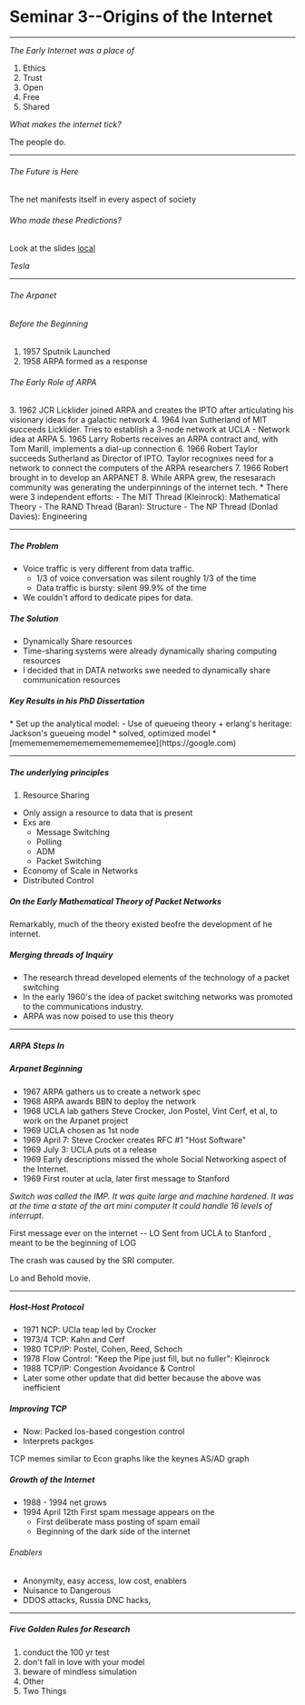<h1>Seminar 3--Origins of the Internet</h1>

---

_The Early Internet was a place of_

1. Ethics
2. Trust
3. Open
4. Free
5. Shared


_What makes the internet tick?_

   The people do.

---

<h6>The Future is Here</h6>

The net manifests itself in every aspect of society


<h6>Who made these Predictions?</h6>

Look at the slides [local](www.google.com)

_Tesla_

---

<h6>The Arpanet</h6>

<h6>Before the Beginning</h6>

1. 1957 Sputnik Launched
2. 1958 ARPA formed as a response
<h6>The Early Role of ARPA</h6>
3. 1962 JCR Licklider joined ARPA and creates the IPTO after articulating his visionary ideas for a galactic network
4. 1964 Ivan Sutherland of MIT succeeds Licklider. Tries to establish a 3-node network at UCLA - Network idea at ARPA
5. 1965 Larry Roberts receives an ARPA contract and, with Tom Marill, implements a dial-up connection
6. 1966 Robert Taylor succeeds Sutherland as Director of IPTO. Taylor recognixes need for a network to connect the computers of the ARPA researchers
7. 1966 Robert brought in to develop an ARPANET
8. While ARPA grew, the resesarach community was generating the underpinnings of the internet tech.
  * There were 3 independent efforts:
      - The MIT Thread (Kleinrock): Mathematical Theory
      - The RAND Thread (Baran): Structure
      - The NP Thread (Donlad Davies): Engineering

---

<h5>The Problem</h5>

  * Voice traffic is very different from data traffic.
      - 1/3 of voice conversation was silent roughly 1/3 of the time
      - Data traffic is bursty: silent 99.9% of the time
  * We couldn't afford to dedicate pipes for data.

<h5>The Solution</h5>

  * Dynamically Share resources
  * Time-sharing systems were already dynamically sharing computing resources
  * I decided that in DATA networks swe needed to dynamically share communication resources

<h5>Key Results in his PhD Dissertation</h5>
  * Set up the analytical model:
      - Use of queueing theory
          + erlang's heritage: Jackson's gueueing model
  * solved, optimized model
  * [memememememememememememee](https://google.com)

---

<h5>The underlying principles</h5>

1. Resource Sharing
  * Only assign a resource to data that is present
  * Exs are
      - Message Switching
      - Polling
      - ADM
      - Packet Switching
  * Economy of Scale in Networks
  * Distributed Control

<h5>On the Early Mathematical Theory of Packet Networks</h5>

Remarkably, much of the theory existed beofre the development of he internet.

<h5>Merging threads of Inquiry</h5>

  * The research thread developed elements of the technology of a packet switching
  * In the early 1960's the idea of packet switching networks was promoted to the communications industry.
  * ARPA was now poised to use this theory

---
<h5>ARPA Steps In</h5>

<h5>Arpanet Beginning</h5>

  * 1967 ARPA gathers us to create a network spec
  * 1968 ARPA awards BBN to deploy the network
  * 1968 UCLA lab gathers Steve Crocker, Jon Postel, Vint Cerf, et al, to work on the Arpanet project
  * 1969 UCLA chosen as 1st node
  * 1969 April 7: Steve Crocker creates RFC #1 "Host Software"
  * 1969 July 3: UCLA puts ot a release
  * 1969 Early descriptions missed the whole Social Networking aspect of the Internet.
  * 1969 First router at ucla, later first message to Stanford

_Switch was called the IMP. It was quite large and machine hardened. It was at the time a state of the art mini computer_
*It could handle 16 levels of interrupt.*

First message ever on the internet -- LO Sent from UCLA to Stanford , meant to be the beginning of LOG

The crash was caused by the SRI computer.

Lo and Behold movie.

---

<h5>Host-Host Protocol</h5>

  * 1971 NCP: UCla teap led by Crocker
  * 1973/4 TCP: Kahn and Cerf
  * 1980 TCP/IP: Postel, Cohen, Reed, Schoch
  * 1978 Flow Control: "Keep the Pipe just fill, but no fuller": Kleinrock
  * 1988 TCP/IP: Congestion Avoidance & Control
  * Later some other update that did better because the above was inefficient

 <h5>Improving TCP</h5> 

   * Now: Packed los-based congestion control
   * Interprets packges

TCP memes similar to Econ graphs like the keynes AS/AD graph 

<h5>Growth of the Internet</h5>

  * 1988 - 1994 net grows
  * 1994 April 12th First spam message appears on the 
      - First deliberate mass posting of spam email
      - Beginning of the dark side of the internet

<h6>Enablers</h6>

  * Anonymity, easy access, low cost, enablers
  * Nuisance to Dangerous
  * DDOS attacks, Russia DNC hacks, 

---

<h5>Five Golden Rules for Research</h5>

1. conduct the 100 yr test
2. don't fall in love with your model
3. beware of mindless simulation
4. Other
5. Two Things